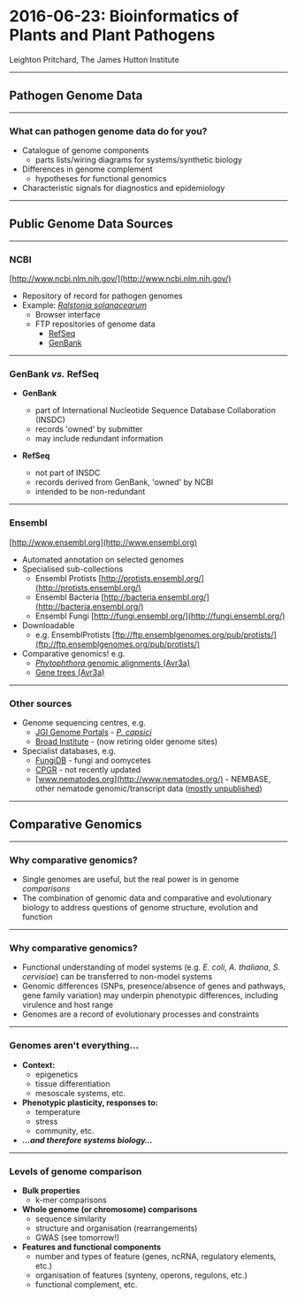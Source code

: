 <!-- .slide: data-background="./images/pba_400_circular.png" -->

# 2016-06-23: Bioinformatics of Plants and Plant Pathogens

Leighton Pritchard, The James Hutton Institute

---

<!-- .slide: data-background="./images/hutton_background.png" -->

## Pathogen Genome Data

----

<!-- .slide: data-background="./images/hutton_background.png" -->

### What can pathogen genome data do for you?

* Catalogue of genome components
  * parts lists/wiring diagrams for systems/synthetic biology
* Differences in genome complement
  * hypotheses for functional genomics
* Characteristic signals for diagnostics and epidemiology

---

<!-- .slide: data-background="./images/ensembl_protists.png" -->

## Public Genome Data Sources

----

<!-- .slide: data-background="./images/hutton_background.png" -->

### NCBI

[http://www.ncbi.nlm.nih.gov/](http://www.ncbi.nlm.nih.gov/)

* Repository of record for pathogen genomes
* Example: [*Ralstonia solanacearum*](http://www.ncbi.nlm.nih.gov/genome/490)
  * Browser interface
  * FTP repositories of genome data
    * [RefSeq](ftp://ftp.ncbi.nlm.nih.gov/genomes/refseq/bacteria/Ralstonia_solanacearum/latest_assembly_versions/)
    * [GenBank](ftp://ftp.ncbi.nlm.nih.gov/genomes/genbank/bacteria/Ralstonia_solanacearum/latest_assembly_versions/)

----

<!-- .slide: data-background="./images/hutton_background.png" -->

### GenBank *vs.* RefSeq

* **GenBank**
  * part of International Nucleotide Sequence Database Collaboration (INSDC)
  * records 'owned' by submitter
  * may include redundant information
  
* **RefSeq**
  * not part of INSDC
  * records derived from GenBank, 'owned' by NCBI
  * intended to be non-redundant

----

<!-- .slide: data-background="./images/hutton_background.png" -->

### Ensembl

[http://www.ensembl.org](http://www.ensembl.org)

* Automated annotation on selected genomes
* Specialised sub-collections
  * Ensembl Protists [http://protists.ensembl.org/](http://protists.ensembl.org/)
  * Ensembl Bacteria [http://bacteria.ensembl.org/](http://bacteria.ensembl.org/)
  * Ensembl Fungi [http://fungi.ensembl.org/](http://fungi.ensembl.org/)
* Downloadable
  * e.g. EnsemblProtists [ftp://ftp.ensemblgenomes.org/pub/protists/](ftp://ftp.ensemblgenomes.org/pub/protists/)
* Comparative genomics! e.g.
  * [*Phytophthora* genomic alignments (Avr3a)](http://protists.ensembl.org/Phytophthora_infestans/Location/Compara_Alignments/Image?align=119329;db=core;r=supercont1.34:559462-573700)
  * [Gene trees (Avr3a)](http://protists.ensembl.org/Phytophthora_infestans/Gene/Compara_Tree/pan_compara?db=core;g=PITG_14371;r=supercont1.34:559462-573700;t=PITG_14371T0)

----

<!-- .slide: data-background="./images/hutton_background.png" -->

### Other sources

* Genome sequencing centres, e.g.
  * [JGI Genome Portals](http://genome.jgi.doe.gov/) - [*P. capsici*](http://genome.jgi.doe.gov/Phyca11/Phyca11.home.html)
  * [Broad Institute](https://www.broadinstitute.org/) - (now retiring older genome sites)
* Specialist databases, e.g.
  * [FungiDB](http://fungidb.org/fungidb/) - fungi and oomycetes
  * [CPGR](http://cpgr.plantbiology.msu.edu/) - not recently updated
  * [www.nematodes.org](http://www.nematodes.org/) - NEMBASE, other nematode genomic/transcript data ([mostly unpublished](http://www.nematodes.org/bioinformatics/databases.shtml))

---

## Comparative Genomics  

----

### Why comparative genomics?

* Single genomes are useful, but the real power is in genome *comparisons*
* The combination of genomic data and comparative and evolutionary biology to address questions of genome structure, evolution and function

----

### Why comparative genomics?

* Functional understanding of model systems (e.g. *E. coli*, *A. thaliana*, *S. cervisiae*) can be transferred to non-model systems
* Genomic differences (SNPs, presence/absence of genes and pathways, gene family variation) may underpin phenotypic differences, including virulence and host range
* Genomes are a record of evolutionary processes and constraints

----

### Genomes aren't everything…

* **Context:**
  * epigenetics
  * tissue differentiation
  * mesoscale systems, etc.
* **Phenotypic plasticity, responses to:**
  * temperature
  * stress
  * community, etc.
* ***…and therefore systems biology…***

----

### Levels of genome comparison

* **Bulk properties**
  * k-mer comparisons
* **Whole genome (or chromosome) comparisons**
  * sequence similarity
  * structure and organisation (rearrangements)
  * GWAS (see tomorrow!)
* **Features and functional components**
  * number and types of feature (genes, ncRNA, regulatory elements, etc.)
  * organisation of features (synteny, operons, regulons, etc.)
  * functional complement, etc.